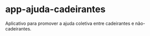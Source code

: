 # app-ajuda-cadeirantes
Aplicativo para promover a ajuda coletiva entre cadeirantes e não-cadeirantes.
